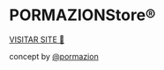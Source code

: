 # PORMAZIONStore®
[VISITAR SITE 🛒](https://pormazion.github.io/store)

concept by [@pormazion](https://github.com/pormazion)
